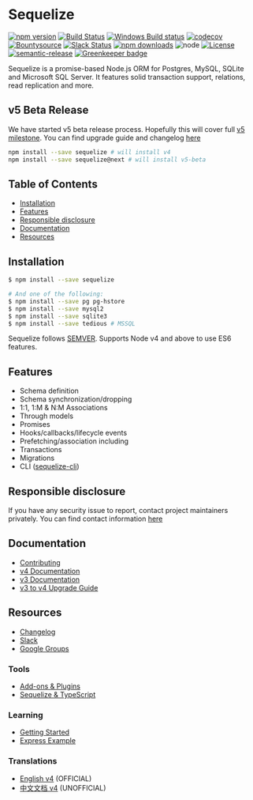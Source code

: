 # Sequelize

[![npm version](https://img.shields.io/npm/v/sequelize.svg)](https://www.npmjs.com/package/sequelize)
[![Build Status](https://travis-ci.org/sequelize/sequelize.svg?branch=master)](https://travis-ci.org/sequelize/sequelize)
[![Windows Build status](https://ci.appveyor.com/api/projects/status/9l1ypgwsp5ij46m3/branch/master?svg=true)](https://ci.appveyor.com/project/sushantdhiman/sequelize/branch/master)
[![codecov](https://codecov.io/gh/sequelize/sequelize/branch/master/graph/badge.svg)](https://codecov.io/gh/sequelize/sequelize)
[![Bountysource](https://www.bountysource.com/badge/team?team_id=955&style=bounties_received)](https://www.bountysource.com/teams/sequelize/issues?utm_source=Sequelize&utm_medium=shield&utm_campaign=bounties_received)
[![Slack Status](http://sequelize-slack.herokuapp.com/badge.svg)](http://sequelize-slack.herokuapp.com/)
[![npm downloads](https://img.shields.io/npm/dm/sequelize.svg?maxAge=2592000)](https://www.npmjs.com/package/sequelize)
![node](https://img.shields.io/node/v/sequelize.svg)
[![License](https://img.shields.io/npm/l/sequelize.svg?maxAge=2592000?style=plastic)](https://github.com/sequelize/sequelize/blob/master/LICENSE)
[![semantic-release](https://img.shields.io/badge/%20%20%F0%9F%93%A6%F0%9F%9A%80-semantic--release-e10079.svg)](https://github.com/semantic-release/semantic-release)
[![Greenkeeper badge](https://badges.greenkeeper.io/sequelize/sequelize.svg)](https://greenkeeper.io/)

Sequelize is a promise-based Node.js ORM for Postgres, MySQL, SQLite and Microsoft SQL Server. It features solid transaction support, relations, read replication and more.

## v5 Beta Release

We have started v5 beta release process. Hopefully this will cover full [v5 milestone](https://github.com/sequelize/sequelize/milestone/18). You can find upgrade guide and changelog [here](https://github.com/sequelize/sequelize/blob/master/docs/upgrade-to-v5.md)

```bash
npm install --save sequelize # will install v4
npm install --save sequelize@next # will install v5-beta
```

## Table of Contents
- [Installation](#installation)
- [Features](#features)
- [Responsible disclosure](#responsible-disclosure)
- [Documentation](#documentation)
- [Resources](#resources)

## Installation

```bash
$ npm install --save sequelize

# And one of the following:
$ npm install --save pg pg-hstore
$ npm install --save mysql2
$ npm install --save sqlite3
$ npm install --save tedious # MSSQL
```

Sequelize follows [SEMVER](http://semver.org). Supports Node v4 and above to use ES6 features.

## Features

- Schema definition
- Schema synchronization/dropping
- 1:1, 1:M & N:M Associations
- Through models
- Promises
- Hooks/callbacks/lifecycle events
- Prefetching/association including
- Transactions
- Migrations
- CLI ([sequelize-cli](https://github.com/sequelize/cli))

## Responsible disclosure
If you have any security issue to report, contact project maintainers privately. You can find contact information [here](https://github.com/sequelize/sequelize/blob/master/CONTACT.md)

## Documentation
- [Contributing](https://github.com/sequelize/sequelize/blob/master/CONTRIBUTING.md)
- [v4 Documentation](http://docs.sequelizejs.com)
- [v3 Documentation](https://sequelize.readthedocs.io/en/v3/)
- [v3 to v4 Upgrade Guide](http://docs.sequelizejs.com/manual/tutorial/upgrade-to-v4.html)

## Resources
- [Changelog](https://github.com/sequelize/sequelize/releases)
- [Slack](http://sequelize-slack.herokuapp.com/)
- [Google Groups](https://groups.google.com/forum/#!forum/sequelize)

### Tools
- [Add-ons & Plugins](https://github.com/sequelize/sequelize/wiki/Add-ons-&-Plugins)
- [Sequelize & TypeScript](https://github.com/RobinBuschmann/sequelize-typescript)

### Learning
- [Getting Started](http://docs.sequelizejs.com/manual/installation/getting-started)
- [Express Example](https://github.com/sequelize/express-example)


### Translations
- [English v4](http://docs.sequelizejs.com) (OFFICIAL)
- [中文文档 v4](https://github.com/demopark/sequelize-docs-Zh-CN) (UNOFFICIAL)

